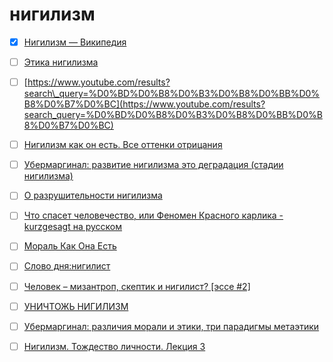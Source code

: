# нигилизм

* [x] [Нигилизм — Википедия](https://ru.wikipedia.org/wiki/%D0%9D%D0%B8%D0%B3%D0%B8%D0%BB%D0%B8%D0%B7%D0%BC)
* [ ] [Этика нигилизма](https://www.yabloko.ru/Themes/History/frank-1.html)
* [ ] [https://www.youtube.com/results?search\_query=%D0%BD%D0%B8%D0%B3%D0%B8%D0%BB%D0%B8%D0%B7%D0%BC](https://www.youtube.com/results?search_query=%D0%BD%D0%B8%D0%B3%D0%B8%D0%BB%D0%B8%D0%B7%D0%BC)
* [ ] [Нигилизм как он есть. Все оттенки отрицания](https://www.youtube.com/watch?v=E9r9ciwuVP0)
* [ ] [Убермаргинал: развитие нигилизма это деградация \(стадии нигилизма\)](https://www.youtube.com/watch?v=aor-YvVh6QU)
* [ ] [О разрушительности нигилизма](https://www.youtube.com/watch?v=Z-z8zbDC06U)
* [ ] [Что спасет человечество, или Феномен Красного карлика - kurzgesagt на русском](https://www.youtube.com/watch?v=sFBCzXhLr3c)
* [ ] [Мораль Как Она Есть](https://www.youtube.com/watch?v=m5tqn-6xxRY)
* [ ] [Слово дня:нигилист](https://www.youtube.com/watch?v=P01iGKwa_Zs)
* [ ] [Человек – мизантроп, скептик и нигилист? \[эссе \#2\]](https://www.youtube.com/watch?v=BQu9T5PmQQ0)
* [ ] [УНИЧТОЖЬ НИГИЛИЗМ](https://www.youtube.com/watch?v=INyoPy5oHfI)
* [ ] [Убермаргинал: различия морали и этики, три парадигмы метаэтики](https://www.youtube.com/watch?v=eqPhOiiryj8)
* [ ] [Нигилизм. Тождество личности. Лекция 3](https://www.youtube.com/watch?v=4txooA3-inA)

